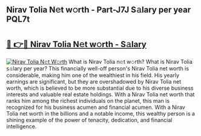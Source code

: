 ## Nirav Tolia N𝚎t w𝚘rth - Part-J7J S𝚊lary per year PQL7t

# <h2><a href="http://gc4r2fl.nevu.top/?p=Nirav+Tolia">🔗 👉🔴 Nirav Tolia N𝚎t w𝚘rth - S𝚊lary</a></h2>

[![Nirav Tolia N𝚎t W𝚘rth](https://i.imgur.com/Oavwk0R.jpeg)](http://gc4r2fl.nevu.top/?p=Nirav+Tolia)
What is Nirav Tolia n𝚎t w𝚘rth? What is Nirav Tolia s𝚊lary per year?
This financially well-off person's Nirav Tolia net worth is considerable, making him one of the wealthiest in his field. His yearly earnings are significant, but they are overshadowed by Nirav Tolia net worth, which is believed to be more substantial due to his diverse business interests and valuable real estate holdings. With a Nirav Tolia net worth that ranks him among the richest individuals on the planet, this man is recognized for his business acumen and financial acumen. With a Nirav Tolia net worth in the billions and a notable income, this wealthy person is a shining example of the power of tenacity, dedication, and financial intelligence.
